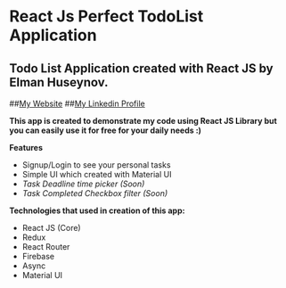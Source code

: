 # React Js Perfect TodoList Application

## Todo List Application created with React JS by Elman Huseynov. 
##[My Website](https://ehuseynov.com/)
##[My Linkedin Profile](https://linkedin.com/in/huseyn0w)

**This app is created to demonstrate my code using React JS Library but you can easily use it for free for your daily needs :)**


**Features**
- Signup/Login to see your personal tasks
- Simple UI which created with Material UI
- *Task Deadline time picker (Soon)*
- *Task Completed Checkbox filter (Soon)*

**Technologies that used in creation of this app:**
- React JS (Core)
- Redux
- React Router
- Firebase
- Async
- Material UI